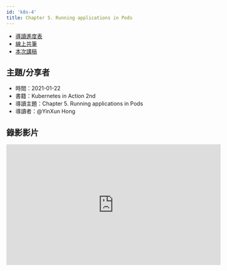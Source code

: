 ```yaml
---
id: 'k8s-4'
title: Chapter 5. Running applications in Pods
---
```


- [導讀進度表](https://docs.google.com/spreadsheets/d/1xjz22UDz_vKW92dJpnGysNCtFiSCYz_wbkHD4B1EQ-0/edit#gid=1726791362)
- [線上共筆](https://hackmd.io/@ncnu-opensource/linux-study-circle/)
- [本次講稿](https://hackmd.io/@ncnu-opensource/linux-study-circle/https%3A%2F%2Fhackmd.io%2F0_KHz8XtSa6K65ayvOKPMQ%3Fview)

## 主題/分享者

- 時間：2021-01-22
- 書籍：Kubernetes in Action 2nd
- 導讀主題：Chapter 5. Running applications in Pods
- 導讀者：@YinXun Hong

## 錄影影片

<iframe width="560" height="315" src="https://www.youtube.com/embed/SUvpx8wwlgY" title="YouTube video player" frameborder="0" allow="accelerometer; autoplay; clipboard-write; encrypted-media; gyroscope; picture-in-picture" allowfullscreen></iframe>